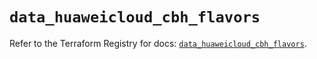 # `data_huaweicloud_cbh_flavors`

Refer to the Terraform Registry for docs: [`data_huaweicloud_cbh_flavors`](https://registry.terraform.io/providers/huaweicloud/huaweicloud/1.71.1/docs/data-sources/cbh_flavors).
